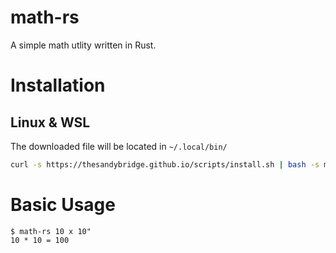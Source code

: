 # math-rs

A simple math utlity written in Rust.

# Installation

## Linux & WSL

The downloaded file will be located in `~/.local/bin/`

```bash
curl -s https://thesandybridge.github.io/scripts/install.sh | bash -s math-rs math-rs
```

# Basic Usage

```shell
$ math-rs 10 x 10"
10 * 10 = 100
```
